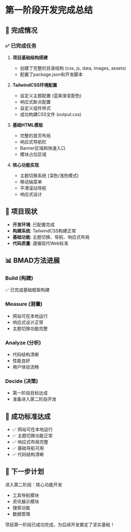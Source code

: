 # 第一阶段开发完成总结

## 🎯 完成情况

### ✅ 已完成任务
1. **项目基础结构搭建**
   - 创建了完整的目录结构 (css, js, data, images, assets)
   - 配置了package.json和开发脚本

2. **TailwindCSS环境配置**
   - 自定义主题配置 (蓝紫渐变配色)
   - 响应式断点配置
   - 自定义组件样式
   - 成功构建CSS文件 (output.css)

3. **基础HTML模板**
   - 完整的首页布局
   - 响应式导航栏
   - Banner区域和快速入口
   - 模块占位区域

4. **核心功能实现**
   - 主题切换系统 (深色/浅色模式)
   - 移动端菜单
   - 平滑滚动导航
   - 响应式设计

## 🚀 项目现状

- **开发环境**: 已配置完成
- **构建系统**: TailwindCSS构建正常
- **基础功能**: 主题切换、导航、响应式布局
- **代码质量**: 遵循现代Web标准

## 📊 BMAD方法进展

### Build (构建)
✅ 已完成基础框架构建

### Measure (测量)
- 网站可在本地运行
- 响应式设计正常
- 主题切换功能完整

### Analyze (分析)
- 代码结构清晰
- 性能良好
- 用户体验流畅

### Decide (决策)
- 第一阶段目标达成
- 准备进入第二阶段开发

## 🎉 成功标准达成

- ✅ 网站可在本地运行
- ✅ 主题切换功能正常
- ✅ 响应式布局完整
- ✅ 基础导航可用
- ✅ 代码结构清晰

## 📅 下一步计划

进入第二阶段：核心功能开发
- 工具导航模块
- 资讯展示模块
- 搜索功能
- 数据管理

项目第一阶段已成功完成，为后续开发奠定了坚实基础！